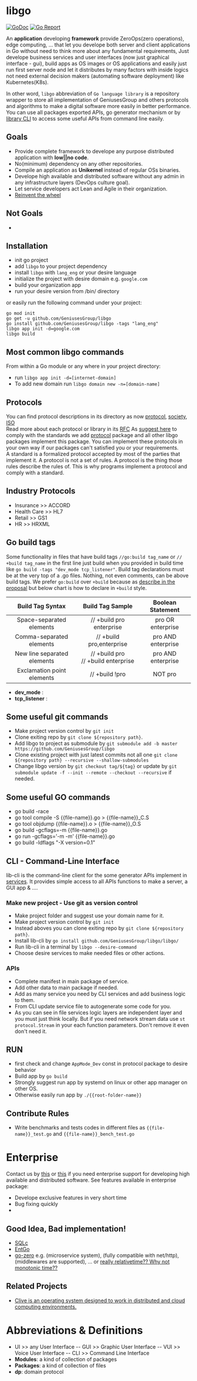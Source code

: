 # libgo   
[![GoDoc](https://pkg.go.dev/badge/github.com/GeniusesGroup/libgo)](https://pkg.go.dev/github.com/GeniusesGroup/libgo)
[![Go Report](https://goreportcard.com/badge/github.com/GeniusesGroup/libgo)](https://goreportcard.com/report/github.com/GeniusesGroup/libgo)

An **application** developing **framework** provide ZeroOps(zero operations), edge computing, ... that let you develope both server and client applications in Go without need to think more about any fundamental requirements, Just develope business services and user interfaces (now just graphical interface - gui), build apps as OS images or OS applications and easily just run first server node and let it distributes by many factors with inside logics not need external decision makers (automating software deployment) like Kubernetes(K8s).

In other word, `libgo` abbreviation of `Go language library` is a repository wrapper to store all implementation of GeniusesGroup and others protocols and algorithms to make a digital software more easily in better performance.
You can use all packages exported APIs, go generator mechanism or by [library CLI](#CLI) to access some useful APIs from command line easily.

## Goals
- Provide complete framework to develope any purpose distributed application with **low||no code**.
- No(minimum) dependency on any other repositories.
- Compile an application as **Unikernel** instead of regular OSs binaries.
- Develope high available and distributed software without any admin in any infrastructure layers (DevOps culture goal).
- Let service developers act Lean and Agile in their organization.
- [Reinvent the wheel](https://en.wikipedia.org/wiki/Reinventing_the_wheel)

## Not Goals
- 

## Installation
- init go project
- add `libgo` to your project dependency
- install `libgo` with `lang_eng` or your desire language
- initialize the project with desire domain e.g. `google.com`
- build your organization app
- run your desire version from /bin/ directory

or easily run the following command under your project:
```
go mod init
go get -u github.com/GeniusesGroup/libgo
go install github.com/GeniusesGroup/libgo -tags "lang_eng"
libgo app init -d=google.com
libgo build
```

## Most common libgo commands
From within a Go module or any where in your project directory:
- run `libgo app init -d=[internet-domain]`
- To add new domain run `libgo domain new -n=[domain-name]`


## Protocols
You can find protocol descriptions in its directory as now [protocol](./protocol/), [society](./society/), [ISO](./iso/)    
Read more about each protocol or library in its [RFC](https://github.com/GeniusesGroup/RFCs)
As [suggest here](https://github.com/golang/go/issues/48087) to comply with the standards we add [protocol](./protocol) package and all other libgo packages implement this package. You can implement these protocols in your own way if our packages can't satisfied you or your requirements.   
A standard is a formalized protocol accepted by most of the parties that implement it. A protocol is not a set of rules. A protocol is the thing those rules describe the rules of. This is why programs implement a protocol and comply with a standard.

## Industry Protocols
- Insurance     >> ACCORD
- Health Care   >> HL7
- Retail        >> GS1
- HR            >> HRXML

## Go build tags
Some functionality in files that have build tags `//go:build tag_name` or `// +build tag_name` in the first line just build when you provided in build time like `go build -tags "dev_mode tcp_listener"`. Build tag declarations must be at the very top of a .go files. Nothing, not even comments, can be above build tags. We prefer `go:build` over `+build` because as [describe in the proposal](https://go.googlesource.com/proposal/+/master/design/draft-gobuild.md#transition) but below chart is how to declare in `+build` style.

| Build Tag Syntax	            | Build Tag Sample	                        | Boolean Statement     |
| :---:                         | :---:                                     | :---:                 |
| Space-separated elements	    | // +build pro enterprise	                | pro OR enterprise     |
| Comma-separated elements      | // +build pro,enterprise	                | pro AND enterprise    |
| New line separated elements   | // +build pro<br />// +build enterprise   | pro AND enterprise    |
| Exclamation point elements    | // +build !pro	                        | NOT pro               |

- **dev_mode** :
- **tcp_listener** :

## Some useful git commands
- Make project version control by ```git init```
- Clone exiting repo by ```git clone ${repository path}```.
- Add libgo to project as submodule by ```git submodule add -b master https://github.com/GeniusesGroup/libgo```
- Clone existing project with just latest commits not all one ```git clone ${repository path} --recursive --shallow-submodules```
- Change libgo version by ```git checkout tag/${tag}``` or update by ```git submodule update -f --init --remote --checkout --recursive``` if needed.

## Some useful GO commands
- go build -race
- go tool compile -S {{file-name}}.go > {{file-name}}_C.S
- go tool objdump {{file-name}}.o > {{file-name}}_O.S
- go build -gcflags=-m {{file-name}}.go
- go run -gcflags='-m -m' {{file-name}}.go
- go build -ldflags "-X version=0.1"

## CLI - Command-Line Interface
lib-cli is the command-line client for the some generator APIs implement in [services](./services/). It provides simple access to all APIs functions to make a server, a GUI app & ....

### Make new project - Use git as version control
- Make project folder and suggest use your domain name for it.
- Make project version control by `git init`
- Instead aboves you can clone exiting repo by `git clone ${repository path}`.
- Install lib-cli by `go install github.com/GeniusesGroup/libgo/libgo/`
- Run lib-cli in a terminal by `libgo --desire-command`
- Choose desire services to make needed files or other actions.

### APIs
- Complete manifest in main package of service.
- Add other data to main package if needed.
- Add as many service you need by CLI services and add business logic to them.
- From CLI update service file to autogenerate some code for you.
- As you can see in file services logic layers are independent layer and you must just think locally. But if you need network stream data use `st protocol.Stream` in your each function parameters. Don't remove it even don't need it.

## RUN
- first check and change `AppMode_Dev` const in protocol package to desire behavior
- Build app by `go build`
- Strongly suggest run app by systemd on linux or other app manager on other OS.
- Otherwise easily run app by `./{{root-folder-name}}`


## Contribute Rules
- Write benchmarks and tests codes in different files as `{{file-name}}_test.go` and `{{file-name}}_bench_test.go`

# Enterprise
Contact us by [this](mailto:ict@geniuses.group) or [this](mailto:omidhekayati@gmail.com) if you need enterprise support for developing high available and distributed software. See features available in enterprise package:
- Develope exclusive features in very short time
- Bug fixing quickly
- 

## Good Idea, Bad implementation!
- [SQLc](sqlc.dev)
- [EntGo](https://entgo.io/)
- [go-zero](https://github.com/zeromicro/go-zero) e.g. (microservice system), (fully compatible with net/http), (middlewares are supported), ...
or [really relativetime?? Why not monotonic time??](https://github.com/zeromicro/go-zero/blob/master/core/timex/relativetime.go)

## Related Projects
- [Clive is an operating system designed to work in distributed and cloud computing environments.](https://github.com/fjballest/clive)

# Abbreviations & Definitions
- UI >> any User Interface  --  GUI >> Graphic User Interface  --  VUI >> Voice User Interface  --  CLI >> Command Line Interface
- **Modules**: a kind of collection of packages
- **Packages**: a kind of collection of files
- **dp**: domain protocol